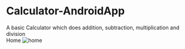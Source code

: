 # Calculator-AndroidApp
A basic Calculator which does addition, subtraction, multiplication and division <br />
Home
![home](https://user-images.githubusercontent.com/75382447/144746748-593f8391-9dfb-4408-9704-48d58c76799a.jpeg)
